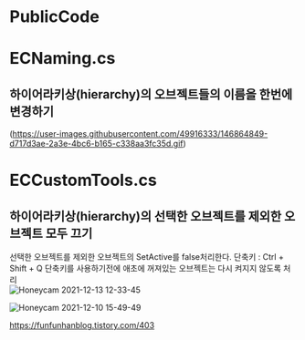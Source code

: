 # PublicCode

# ECNaming.cs
## 하이어라키상(hierarchy)의 오브젝트들의 이름을 한번에 변경하기
(https://user-images.githubusercontent.com/49916333/146864849-d717d3ae-2a3e-4bc6-b165-c338aa3fc35d.gif)


# ECCustomTools.cs
## 하이어라키상(hierarchy)의 선택한 오브젝트를 제외한 오브젝트 모두 끄기
선택한 오브젝트를 제외한 오브젝트의 SetActive를 false처리한다.   단축키 : Ctrl + Shift + Q
단축키를 사용하기전에 애초에 꺼져있는 오브젝트는 다시 켜지지 않도록 처리  
![Honeycam 2021-12-13 12-33-45](https://user-images.githubusercontent.com/49916333/146863401-c1329bb1-5f78-41f6-abaa-91b951869bb1.gif)   
  
![Honeycam 2021-12-10 15-49-49](https://user-images.githubusercontent.com/49916333/146863416-fee22c37-0354-45a4-bb57-f65c5ba38504.gif)   

<https://funfunhanblog.tistory.com/403>
